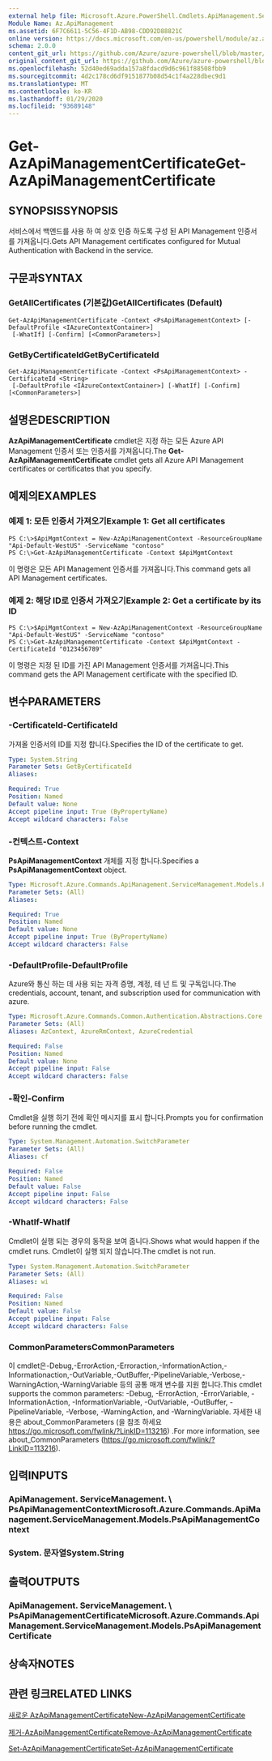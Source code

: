```yaml
---
external help file: Microsoft.Azure.PowerShell.Cmdlets.ApiManagement.ServiceManagement.dll-Help.xml
Module Name: Az.ApiManagement
ms.assetid: 6F7C6611-5C56-4F1D-AB98-CDD92D88821C
online version: https://docs.microsoft.com/en-us/powershell/module/az.apimanagement/get-azapimanagementcertificate
schema: 2.0.0
content_git_url: https://github.com/Azure/azure-powershell/blob/master/src/ApiManagement/ApiManagement/help/Get-AzApiManagementCertificate.md
original_content_git_url: https://github.com/Azure/azure-powershell/blob/master/src/ApiManagement/ApiManagement/help/Get-AzApiManagementCertificate.md
ms.openlocfilehash: 52d40ed69adda157a8fdacd9d6c961f88508fbb9
ms.sourcegitcommit: 4d2c178cd6df9151877b08d54c1f4a228dbec9d1
ms.translationtype: MT
ms.contentlocale: ko-KR
ms.lasthandoff: 01/29/2020
ms.locfileid: "93689148"
---
```

# <span data-ttu-id="7207e-101">Get-AzApiManagementCertificate</span><span class="sxs-lookup"><span data-stu-id="7207e-101">Get-AzApiManagementCertificate</span></span>

## <span data-ttu-id="7207e-102">SYNOPSIS</span><span class="sxs-lookup"><span data-stu-id="7207e-102">SYNOPSIS</span></span>
<span data-ttu-id="7207e-103">서비스에서 백엔드를 사용 하 여 상호 인증 하도록 구성 된 API Management 인증서를 가져옵니다.</span><span class="sxs-lookup"><span data-stu-id="7207e-103">Gets API Management certificates configured for Mutual Authentication with Backend in the service.</span></span>

## <span data-ttu-id="7207e-104">구문과</span><span class="sxs-lookup"><span data-stu-id="7207e-104">SYNTAX</span></span>

### <span data-ttu-id="7207e-105">GetAllCertificates (기본값)</span><span class="sxs-lookup"><span data-stu-id="7207e-105">GetAllCertificates (Default)</span></span>
```
Get-AzApiManagementCertificate -Context <PsApiManagementContext> [-DefaultProfile <IAzureContextContainer>]
 [-WhatIf] [-Confirm] [<CommonParameters>]
```

### <span data-ttu-id="7207e-106">GetByCertificateId</span><span class="sxs-lookup"><span data-stu-id="7207e-106">GetByCertificateId</span></span>
```
Get-AzApiManagementCertificate -Context <PsApiManagementContext> -CertificateId <String>
 [-DefaultProfile <IAzureContextContainer>] [-WhatIf] [-Confirm] [<CommonParameters>]
```

## <span data-ttu-id="7207e-107">설명은</span><span class="sxs-lookup"><span data-stu-id="7207e-107">DESCRIPTION</span></span>
<span data-ttu-id="7207e-108">**AzApiManagementCertificate** cmdlet은 지정 하는 모든 Azure API Management 인증서 또는 인증서를 가져옵니다.</span><span class="sxs-lookup"><span data-stu-id="7207e-108">The **Get-AzApiManagementCertificate** cmdlet gets all Azure API Management certificates or certificates that you specify.</span></span>

## <span data-ttu-id="7207e-109">예제의</span><span class="sxs-lookup"><span data-stu-id="7207e-109">EXAMPLES</span></span>

### <span data-ttu-id="7207e-110">예제 1: 모든 인증서 가져오기</span><span class="sxs-lookup"><span data-stu-id="7207e-110">Example 1: Get all certificates</span></span>
```
PS C:\>$ApiMgmtContext = New-AzApiManagementContext -ResourceGroupName "Api-Default-WestUS" -ServiceName "contoso"
PS C:\>Get-AzApiManagementCertificate -Context $ApiMgmtContext
```

<span data-ttu-id="7207e-111">이 명령은 모든 API Management 인증서를 가져옵니다.</span><span class="sxs-lookup"><span data-stu-id="7207e-111">This command gets all API Management certificates.</span></span>

### <span data-ttu-id="7207e-112">예제 2: 해당 ID로 인증서 가져오기</span><span class="sxs-lookup"><span data-stu-id="7207e-112">Example 2: Get a certificate by its ID</span></span>
```
PS C:\>$ApiMgmtContext = New-AzApiManagementContext -ResourceGroupName "Api-Default-WestUS" -ServiceName "contoso"
PS C:\>Get-AzApiManagementCertificate -Context $ApiMgmtContext -CertificateId "0123456789"
```

<span data-ttu-id="7207e-113">이 명령은 지정 된 ID를 가진 API Management 인증서를 가져옵니다.</span><span class="sxs-lookup"><span data-stu-id="7207e-113">This command gets the API Management certificate with the specified ID.</span></span>

## <span data-ttu-id="7207e-114">변수</span><span class="sxs-lookup"><span data-stu-id="7207e-114">PARAMETERS</span></span>

### <span data-ttu-id="7207e-115">-CertificateId</span><span class="sxs-lookup"><span data-stu-id="7207e-115">-CertificateId</span></span>
<span data-ttu-id="7207e-116">가져올 인증서의 ID를 지정 합니다.</span><span class="sxs-lookup"><span data-stu-id="7207e-116">Specifies the ID of the certificate to get.</span></span>

```yaml
Type: System.String
Parameter Sets: GetByCertificateId
Aliases:

Required: True
Position: Named
Default value: None
Accept pipeline input: True (ByPropertyName)
Accept wildcard characters: False
```

### <span data-ttu-id="7207e-117">-컨텍스트</span><span class="sxs-lookup"><span data-stu-id="7207e-117">-Context</span></span>
<span data-ttu-id="7207e-118">**PsApiManagementContext** 개체를 지정 합니다.</span><span class="sxs-lookup"><span data-stu-id="7207e-118">Specifies a **PsApiManagementContext** object.</span></span>

```yaml
Type: Microsoft.Azure.Commands.ApiManagement.ServiceManagement.Models.PsApiManagementContext
Parameter Sets: (All)
Aliases:

Required: True
Position: Named
Default value: None
Accept pipeline input: True (ByPropertyName)
Accept wildcard characters: False
```

### <span data-ttu-id="7207e-119">-DefaultProfile</span><span class="sxs-lookup"><span data-stu-id="7207e-119">-DefaultProfile</span></span>
<span data-ttu-id="7207e-120">Azure와 통신 하는 데 사용 되는 자격 증명, 계정, 테 넌 트 및 구독입니다.</span><span class="sxs-lookup"><span data-stu-id="7207e-120">The credentials, account, tenant, and subscription used for communication with azure.</span></span>

```yaml
Type: Microsoft.Azure.Commands.Common.Authentication.Abstractions.Core.IAzureContextContainer
Parameter Sets: (All)
Aliases: AzContext, AzureRmContext, AzureCredential

Required: False
Position: Named
Default value: None
Accept pipeline input: False
Accept wildcard characters: False
```

### <span data-ttu-id="7207e-121">-확인</span><span class="sxs-lookup"><span data-stu-id="7207e-121">-Confirm</span></span>
<span data-ttu-id="7207e-122">Cmdlet을 실행 하기 전에 확인 메시지를 표시 합니다.</span><span class="sxs-lookup"><span data-stu-id="7207e-122">Prompts you for confirmation before running the cmdlet.</span></span>

```yaml
Type: System.Management.Automation.SwitchParameter
Parameter Sets: (All)
Aliases: cf

Required: False
Position: Named
Default value: False
Accept pipeline input: False
Accept wildcard characters: False
```

### <span data-ttu-id="7207e-123">-WhatIf</span><span class="sxs-lookup"><span data-stu-id="7207e-123">-WhatIf</span></span>
<span data-ttu-id="7207e-124">Cmdlet이 실행 되는 경우의 동작을 보여 줍니다.</span><span class="sxs-lookup"><span data-stu-id="7207e-124">Shows what would happen if the cmdlet runs.</span></span>
<span data-ttu-id="7207e-125">Cmdlet이 실행 되지 않습니다.</span><span class="sxs-lookup"><span data-stu-id="7207e-125">The cmdlet is not run.</span></span>

```yaml
Type: System.Management.Automation.SwitchParameter
Parameter Sets: (All)
Aliases: wi

Required: False
Position: Named
Default value: False
Accept pipeline input: False
Accept wildcard characters: False
```

### <span data-ttu-id="7207e-126">CommonParameters</span><span class="sxs-lookup"><span data-stu-id="7207e-126">CommonParameters</span></span>
<span data-ttu-id="7207e-127">이 cmdlet은-Debug,-ErrorAction,-Erroraction,-InformationAction,-Informationaction,-OutVariable,-OutBuffer,-PipelineVariable,-Verbose,-WarningAction,-WarningVariable 등의 공통 매개 변수를 지원 합니다.</span><span class="sxs-lookup"><span data-stu-id="7207e-127">This cmdlet supports the common parameters: -Debug, -ErrorAction, -ErrorVariable, -InformationAction, -InformationVariable, -OutVariable, -OutBuffer, -PipelineVariable, -Verbose, -WarningAction, and -WarningVariable.</span></span> <span data-ttu-id="7207e-128">자세한 내용은 about_CommonParameters (을 참조 하세요 https://go.microsoft.com/fwlink/?LinkID=113216) .</span><span class="sxs-lookup"><span data-stu-id="7207e-128">For more information, see about_CommonParameters (https://go.microsoft.com/fwlink/?LinkID=113216).</span></span>

## <span data-ttu-id="7207e-129">입력</span><span class="sxs-lookup"><span data-stu-id="7207e-129">INPUTS</span></span>

### <span data-ttu-id="7207e-130">ApiManagement. ServiceManagement. \ PsApiManagementContext</span><span class="sxs-lookup"><span data-stu-id="7207e-130">Microsoft.Azure.Commands.ApiManagement.ServiceManagement.Models.PsApiManagementContext</span></span>

### <span data-ttu-id="7207e-131">System. 문자열</span><span class="sxs-lookup"><span data-stu-id="7207e-131">System.String</span></span>

## <span data-ttu-id="7207e-132">출력</span><span class="sxs-lookup"><span data-stu-id="7207e-132">OUTPUTS</span></span>

### <span data-ttu-id="7207e-133">ApiManagement. ServiceManagement. \ PsApiManagementCertificate</span><span class="sxs-lookup"><span data-stu-id="7207e-133">Microsoft.Azure.Commands.ApiManagement.ServiceManagement.Models.PsApiManagementCertificate</span></span>

## <span data-ttu-id="7207e-134">상속자</span><span class="sxs-lookup"><span data-stu-id="7207e-134">NOTES</span></span>

## <span data-ttu-id="7207e-135">관련 링크</span><span class="sxs-lookup"><span data-stu-id="7207e-135">RELATED LINKS</span></span>

[<span data-ttu-id="7207e-136">새로운 AzApiManagementCertificate</span><span class="sxs-lookup"><span data-stu-id="7207e-136">New-AzApiManagementCertificate</span></span>](./New-AzApiManagementCertificate.md)

[<span data-ttu-id="7207e-137">제거-AzApiManagementCertificate</span><span class="sxs-lookup"><span data-stu-id="7207e-137">Remove-AzApiManagementCertificate</span></span>](./Remove-AzApiManagementCertificate.md)

[<span data-ttu-id="7207e-138">Set-AzApiManagementCertificate</span><span class="sxs-lookup"><span data-stu-id="7207e-138">Set-AzApiManagementCertificate</span></span>](./Set-AzApiManagementCertificate.md)



